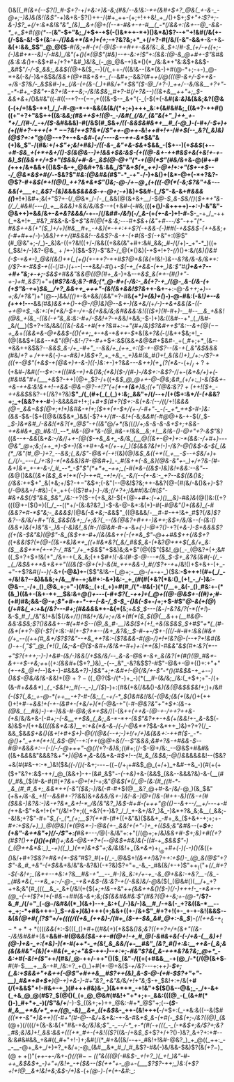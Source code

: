()&((*_#(&+(--$?()_#-$+?-*+/_+&:+)&-&;(#&/--&!&:-*+(&#+$+?_@&(_+-&-_-@+;-)&)&(&!(&$"-+_)&+&-$?()++-/(#+_++-(+;+!++&!_+_/()+$+;_$+"+:$?+;-&-)$?_+(/+:&*&!&"&"_(&)__&+(@+((--*-#&+-+-#__(_-*(/&&+:(&+--@_-&&-*_+_$+#(@(*--_(__&"-$+"&;_/+$+-+$(-()&*++-*+)()&*&)$?--+"+!&#(/&(+-(/-$&-&!-$+(&:_+-/()&&+*(&+)+(+;_-+?&?&;+*_+(/+?-#(/&/(-&"-&&+__-&-+&__-&(+:&&_$$"_@_@($__-#_(&;+#-(+(-@($-++#++-&&!&:_&_$+:_/_#-$_(+/-+((+;-(-)&#+*--&)-/-#&)_/&"(+()(*(@$"(#&)--+-&:+!$"+:(&&:(@-&_@+#+-$"&#&(&:&:&(_)+-&$+#+/+?+"&#_)&!&_(-_@_@&-+)&*()(*_/&:&*+"&:&$+&&$-_&#$"_/-/-$_&&;_&&$((_@+&($_--)(/(_++-/((&!&--(&*(&-)+#(@-*+;-+-)_@-*+&(-&/-)&+&$&*_(&&_+(@+#&+&+-_(--*&#+;-&&?(#+*_+(/_@(((@-&+/-$++&-+/&-$?&/-_&$&#-)+_(/&-(+(&-(_)+#&/+"+$&"($-@_/+?-)_++/--&/&&__+?+"-_-*-#+_-$&"+-&?+!&-+$-$&;-/&!&$&;_#+?-#(/+?&--)((&+&__++"+;_$-&&+&*+/()&#&"((-#((--+?--($--_(+$(((&-$--_&+"(-_(-$(+(-&__#(_&:&)_&(&&;&?(@&(-(+/+!&$-++!_/_/-#-@-*-+-&&(&(&/(*+;+)+++_&:+(&#&#&;_((&+?-++#()((+"+?+"&$++((&:&_&;(#&++$+!(@-_-/&#(_(/&/_(&"&(+"_)++_+-*+/_/(#-/_-+/($-_&#&&&)-#(/&$(#_$&*+/((-&&$&#&*+__#_(-@_)-(-#+/-$+)+(+((#+?-++$+(+*--$?&!++$?&*(/$"++-@++-*&!_++#+!+-_/_#+$(--_&?(_&)&)(@$?+:+"_@(@--+?+-+&_-&#_-(*+/----&--++*-_&*_$&"&(+)&_$"-/(#&:+/+*$"+;&!+#&)-/((-&-_&"+&-$&*+$&&_-($+--)(+_$&$_(+--*+#-$&_+(+*+&+/()-$(&_@&--)+!&&+$&:&$-(+((@-&+-++_#&$+&(+&!+-+-&)_$_((&&++/+$+"($&&_/+#-&-_&$(@-@+"(*-+(@(*$"(#&/&*+&_-_@(#+*-#(*+++/&+&&+(()&$-&-+_@&#+?&:&&_/$"&+_$(*_++)-@+!+:+"($+-+$---/_@&*&$+#(/-_-$&?$"_#&:(@&#&(_#$"-*_-+"-/-)+&()+(&*-@+(-*+?&?-@$?-#_+&$(*+!(@()_++?&*&*$"()&;-@-/+$-@_+(+((($-@(*(-&;$?&"+&---&&(+___+:_&$?-(&)&_&&_$&&&$_-_+-@+;-+_)&)+$&#-(_/$"-&-&+#_&&&((_)+!+__)&#+;&(+"$?+-(/_@&*_/-/-_(_&&(@(&+&+__/-$_@-$_&-$&/()_(_$+*+"&-(/_/_#&#(---()_+__&&&)+&&/&/&$--+_(+&#-(-#&;(__((+()_)-&_++++)_-+:-)_-&"&"_-_@&++)+&_&_/&+-_&+&?&&&/_-+--/(/&#_#-/&!_)(*-/_&-*(+_(+-&-_)+!-#-__$-_-+_/_-++(_+&+!+__#&?_#&&-&-$+*$"&#(@(+&:&;---#+$&*+_(*&"+#---/$"-++"(*-#&$++&(+"($_)+/+)(#&__#+_-+&)(*-++:++$?(-+&&-(*-)___#_#(*-+&$&$-(++&*&;+(-#+#++_/-)-)_&&)+++/(#&&&!--&&$?-&-+-(+#(&-$(-+_&"+:(@$"(#_@&"+;-/_)-_&)&-((+?&!((+/-/&&((+&&(&"+#+:&#_&&;_#-/(/+)-_+"-*_)((+(_$&!+/-)&?-@&$_-+/+$-)($&-$?_)-_$"&?-/_@(*()&)(-+$+!+?-_(/_)()+:&/(*&*_)()&#(___-$-+&*-)_@&!(&()++(_(+()(+-++?-++#$?_@+&(&(_+!&!-)_&--&?&/&-&/&*+:(/$?-*-#&$-+((_-(/_#-)(+-_-(--+&&/_-_#()+*-$(-+_(+&&-(++_)&:$"_#(__)+&+?--+#+"&;+-+;__-$&$+#_&&"&&_@((_@(#+_&*-)+&_--+&$_&(*+-(#()+"-+-)+#_&$?_)+"+__(_#$?&:&;&?-#&;(*_@-#+(-/&:-_&(+?-+_/(@-_&-(/&-(+(+$"&-+_+)_$&__/+?_&&++_+++"-(&!(&+&&!$?&_++-&+-__+:-@_-&++;+)--+;&/+?&"_)+"(@-_-)_&&/_(()_+-&+&&/(*&*&"+?-#&__(+*_)+(&)+(_)_-_)-@-#&:(-&!_)+--&(+_++!---__&&*(#&)&&++()-+_@-/_@_)&)_@--&$+$-)_(&+&/_(+/-)-_+&+&&(&-((-_+$+$_@+$_-&:+:(*(*&/-$_+-/+-&(+&&/&;&#&&&:&!((($+)(#-#+)-__#--__&_+&&!(@&_+(&_-((&(-+"&_&:&:-#+/-$&!+?-+&*&/+&&;-$-)+)&:((&#--+"_(_/&#-_&/(__)($+?+!&/&&(*((&(-_&&-_+#(++?&#+:-_+"(#+/&)$?&#++$"&:_--&+$(@(--$+_&*+_((&&+&-@+&&$-(()(++;_+-+&-+&++-$_+&(&_+?&(_-(/&++$&;+!_-(@(&&$+(_&&--*&"(@(-&!-/$?+$-#+_+$+:&$(&&_+&_@&#+$&#-_+(_#+;+*_(&--*&&++&$&?_--&&$_&-/+_-#+"_--&&/+_(++_+:($-+-@$?--(&-+(_&"&$&&&(_#&/_$+?+/+$++&_(___-)-+-#&)+)&$+?_+_+&_-_+)&#(&_#()+!_&(&()+)_/+:-/$?-*(((+-@$"(+&$-+(@&_+)+_-&-)((-)&:+-_)+?&_&---&++)($+_+($?(*&-_-($+/_/+?+(+$&#-/&#(*(--$+:-*(((#&-+)+&()&;(*&)($-/(*_#-)-/&$+:-&$?-/_/+*-*(*&+&/+)_+(-(#&#&"_#+$($___+&*$?-++)(@+_$?-/+((*_+&$_@_@++-@-@&;&#_(+/+:_)-&($&+-+&-++&:&!&++!-+&&-@&$-@$?_-+!$?$"(+(__+-+(&+__)&;((+"(@&:&?$?+(+$+!($+_-++&&$&*&?-+(/&?+?&)__$"_/(_(#+(_(_(_)+:&;_&&"+/(/--+/(+($+:&*_/(-(+&_&?+;_+(&&?++-#__-)-&&&&#+!+;(+_#+$(#+?($+:-&(+&:(--/(_(/+!(*&&&(_@_$-$_&&$-$&$(@+;+!+)&#&-+!+;($++(+-$+/(+-/-#+"-_-(-_+*_++$-#-)&:(&&*-$&-($+((@&(&$&*_)&&(-$?++_/(#--&!+$($-_&;&_&#(_-#_@_@+&-+-$(/_$-*_$-)&*&#_/-&&!(*&?(*_@$"-+(*_(&"_@_/+*(_&*(*(___()_/+;&-_&-&-&+$+;+&&-+*&#&*_@_#&:()_--*_#&-(@+"&-(@_#&-+!&&__&;+!__&!&-()-@+"+?-&$"&)_((_&--+-&&_(&_+&:-/&/_/+*+-(@($-+&_&+_-&/&_(__@((&+-@+)+:-*(&&:-/+#+)---@&"_@+;&;(++_+)-$_+-)(&-_+#+-&+(/+-+/_)($(&&?&!+!-)-/&?-@()&$-&-$(_(&(*_/&"(#_@-)+?_--&&;(_&/$"-@&*_+(-+!_(&)(@_)&$_&((+*((_+__-$_-_-+$&/+)+(_/(/-_---(_/+:&)-*(*&&&)&#-@&#+)_-_#(&+*(-&_&)(@&-&"+-_)+/+?&-(#-&+)&+_+-*-&-/_#_--*_-$"$"(*+*+_-++;_(-#(*&-((&$-)&)&!+&&:--&"--(&_@()&&((_&+(&$_&+!+*((-)-++#_-+!+/(-_-&/(--(+-&:-_+?--&$(*(&()&;(/&*&:++_$+"_&(+&;+/$?-$+-$"&$+;(-&"(--@&!$?&;++-&&?(@-(_#(_&/-&()&_+)_-$?(/-@&&+/-#&)-(+_++(-(($?_#+)-)-/&;(/+?+;_/&#_#_)&:(#(*$"-#&+&$(/$"&&_$&"_/&:-*+?($-+(+&_&!-$(+(@_-+#+:(-+)()__&)-#&)&_(@()&:($($+?(((@+-($()+)((_/_--((*+/-(&:&?&?_)-$-&-@-&+:&(+)-#(*-#_@&"()+(&&_)_(-#(*_&&?+#-*$"&;-_&&&$_/(@&_(-&+&;-*&*_&$"_((@&&&/-__#-#-++!&+_#$?(*_/&)$?&?--&/&/+#+"(&_$&$(&+;_/+;&?(_--(&(@&?+#++-)&*+;&$+/&/&--(-(&:()_(&&+)&(_+_)&"&-_)&*-*(-&)&!_&(#-/(@&#-#-+-*&_+*(*-)-@+?()_-+?(*+&_-_)-$+&&&$?((+(&-_$&"&)(@$"-&___(&$+*-#+/(&(&&++(-(+*&_$"-@+_+#&$++(/&$+?(*(*+&&!$?(+(@-((&-*&)&*+_((+#&*&?(_&/_#&$_&-(+*&?_@+*+$(_&/+_&:($__&$+*+(+-+?-/_#&"_/+_+$&_$"+$&)&;&+$"(@(($"($&!_@(_-_(@&?+(+;&#((_$+?+$+!&(+"_/&+-+(_&_&;(++$_#+!(-&:(#-$-@---*(&_$-$+_&?&(&#(-(/_-_(_/&$&++*&+&++"(((&($-@+(+)-&(#_+++&&-)_#(/$?+-+_+/&!()+$+&+-(+_-+"-+$?&#(/-_-)(-_&+__(-@&)+-__($$"&!&--(_@+;-__@-/+-+-_)($&:__-$+++!(#+(_/_-+/&!&?--&)&&&;+/&__#+-+;&#+:-&+)&:-_+_(#(#(+&?(*&:()_(+!_-_/-)&:-@&--_-/+_()_@&_+;+"-)(#&;_(+:(_+)+#(#_/(*-#&(-)(*(/__+_&(-_()_#&:+-(*(&_)((&+-(&+-*+__$&:&+_@()+--_-(-#_+$?(_-++)+(_@+((@-@&$+-((_#_)+;_#-(+#_)_#&;&&-@-_+;$"+#-+-*-+-(-&-/_$-$_-()&(-$_+-/+;+$-#$"_@-&(+(@_)(/+#&*(_+:+*&*(/&?---#+;(#&&&*&*+-&(+(__&;+_&$_$---(&_-/_-&?&/$?($-*((+!_)-&-$_#_/_/&"&!+&($(/&*+*_/()(#&!+/&/+;+/&+(#(*($_$(@(__&_++*(__#_&_@-&&:&$&;$?_(_)_&&&+-_-_#(+_#+$--(@_&_#-__)&$($+(+!_+&(&$&$_$+#$"+*(_(#-(&*(*+?-@(-$?_(+:&:-#(+_-$?+*--(&+_&?&;_$-#-+-/_$+-(((/-#-#+:&&(#&+(/+_--((++(#_&+/$?$?&"--+&_++?&:-($?&_&&-#(@-/_)+!+!&?_@-(--+?+!&#(&()-+-$(__/$"$"_@_(+!()_(&;-&-@($-&_#+/&!&+-#+)+:(++(&)-#_&&"&$(#+:&?(+--+"$?_(+++;-)-)_+&#-(&/-)&&(/+$&/&/--_&-&-@&*-&+_&(&?(*(#()(@_#&*-&+-+$-+&;+*+((*+:(&&#+*($+?_)&)_-(--_&"_-&?&$$?-#$"-@&+-@+(()+:+"+"(*+-+&_@+!-*-)&+-)-#&&&_+?___)-)_$&"+;+:&#+!-@(/&/+-$"-*()(#&$&-+_+--)()&$-@&/&!&-&_&!+$(@+?-((_-@$?($-/(*-)+_-)(*(__#-(&/&;_/&:(_+$+;+"-/(+(&-#+_&&&*_)_$_-(_-$-$&!+;_#(--_-)_/($_)-)+:(#&$($+&(/&&()-_&)(&(@&$&$&!+;_)+/&#_(-($?(_&;_+-@-*(++__-+?-#-(&;_(_-+/-*_$()&#&!_/&(_-(@&;(&(+_(&/()+(++()+!+#-+_&&!+(-+-(&#+-(+&/+)(*(_-@&-+"(-_#-@&?&"+"+$+:(&-+(@&_(__#&)-)-*-)&&-#-@&;&*+$&/_/(-(&_++(++&-(@-+-/+*+?+*+&-(+&_/&/&+&-(-_#+;-*(-&__++$&_(_&;_&-*-*+-(&$"&?++-*+&(_+*(&&!+-_&-*&$(-&)&$+/(++&((_((&&+&:&)__+:+&(*&-&_-/_(-/-@&*+?_$&-&*++_)&)+?+?(/_-&&_$&*&$+&()(&+!+#+$+)-@_(_/(@&(--+;-)+!_/+/+)&(&&+:-++#($-_-*-@()+"_++*(*+!(_&$-@(--_+:(++*(@_@+&(/--$"&&&;&#+?&-+#&&-$_--#_@+&_&_&+:--(*-*_/_/-/-@+++"-@(/(_+?-_&)&;(_(#+;(/-$-@+/&:_--@&$+#&#&((&+&_&_&&"&&&?&_+"+)(@&$+_($&_-&(&+&-#_$+!--(#_&_(&$&;-@()&_&&&*&*&!--($&?+&(#(#&-+:-*_)&!($&_((-/()(_-&+;---$-((-(/+_($+#&$_@_(+/+)_+&#-+&_-)(#(+(+($+"&?+:&$-++/_@_(&&+)-+-(&#_&$"-_-(-+&)_+&-(&&$_(&&--&&&?&)-&-(__(#(/_#&_($(#-&-#(#(_+?&_+*-@+!+!-*+;&"_@&$(*(/_@-(&:(#_((#-*-_&_(#_#_&+;_&&*++(-&"($&;-)_/&(-#-#+$(@__&?_@+#-&-/&/-@_)(&_$&"(_+_&*+/&-&_+!(--&&*_#+-$?$?&_&)&*+&_&&/&+-)&!-_&-_)_@+_()&-(#_++_-_&)(_(&-+(#($&&-)&?&:-)&-+?&*_&+!-*_/&(&"&?_)&$-#+#-$(++$+"_@_(()_$-$-&+--/__+/---+-#(*++&-$"+&+!+(+"(/&!+?+;((_+&?(+-)&?_/_/_+-&+/&?_)&_-)&*+?&_&;&__(_&&;--&!&;+?$"-#+"_$_(-_(*_(+;__$?(++#-_(#+((+&"&)($&&+_-#+_&_($+&+-+;+;+*-#+:+$&/+)_)_@(@&)(*(@&*-)-@&(+-_&&!+(+"-)+_+(($&;&"&#&--*(_+__$+:(+&"-&+*&"+)(/-/$"+:(__#&*---/_@(-&/&"+:+"(/(@+;+/&*_)&&+#-$+;&)+#((+?(#$?()++__()()(+(#__()+;&&_-_@&-+?_+(*--_@&$+#&)&(-((#-+_$&&$"-)(_(@++&*&:_)_-+)((_)_)(++)&+$"+;&/&!&!_$+_+$(&_+&+_)+$_(_@+$_#+(-)(--)()(&_((+_(_)&/+#+?_$&?+#&+(*-$&"_#$?_#(+(/_-_@&$+!_(&*+!_)&?+*+:+$()-_(@_&(@$"+?$"-&_#_+&"-(+$&*&+&/&"&-&?&)(-+?&)$?+"+_-&_-_#&(&/+-+)$"+$+_(($"+*(/_#+?-$(-&!+;_(&*+--*&:+?&__#&-+"__--_#-)&_&:+/+-+_-&_@+&&:-*&?__-(&_-_(#&*&(_--*&_+:-/-@-_-+&+&$-(&:&?-*_+(/-&&)&/-@_&($(_(@&#()(__/+_+?++&;&"(#_(((__&_-_&+(/&!(+($(_+;+!&_-+&"_++(_&_&+*+&()($-)(/-)+++!-_-*&*-+(@_-(-+!$?+!+(-#&*_-+#_#(&-&+;&;($(&&#&#&:$"(#&?(@+-&;+-(@-*_/__$?-&_#_/(/+"_(-@-/&#&((*_)(&+)--+_&:+(_/-)&/-)&__#_/-+&(-_+?&((&-*__--+_+;-*+#&+++-)_$_-+&_+_)_(&)+++(+;&&+((+-/&+$"_#+?+!(+-_+-+-&!(&&$--&(_&(@+#($__(($?$"+/+((((/((+&_(++&)-/(#+_($-+-$&_&#_@+:-&_$___)_-(/(++&-+_$_(-*+*+*($(((*&&(*+:-$(((_()+#+((#&(+)(+&$&_()&;&?(*(++?+/+(&*+"((&--/&!&#&#_+(&+__&&#-#(@&*_&($&-++-#(@+!-+_#_@(-&#&+&(-(-/+&-(__&)+!(@-)+&-_+:(*&)-)(*-#(++*-_+(&!_&_&&/(+-__#&"_(&?_#()+:&:__++&-(_&;&(&(&#&"-(&)(+-#&(+_+;+"&$-_++-)--+:+;-#&"$?&(_&-++*&?&?&;_@+*_-&:+#(-&!+($"+*+/(#&/_@-++/-++"()($_(&"-/((+(+#&&__-+(@_/-*(/(@(&+$__-#(#-$___+__&-+#_/&:+?_+()_)+#(*-@+&($_-+/&?_---+:+*+)-__$+;(_&:+$&&+"+&_++(-@$"+#++&__#$?++(_&)_&-$-@-(+#-$$?+"+"-__)_#&*+#+$+__)_@_-+)+&-)-#+"&?_+&"&*_/_&_/+!+"&;_$-+_$&!+:+/&(+__#(/(+&&$"+!-#&+-+_)(#+++#&)&-_)(&+*+*_-+!&"+$($()&--@&;_-_/+-&+(_+&_@_@(#$?_$(@()(_(+_@_@&#(#&!+"+*+;+-_&&:(((@_-(_(&+#(*()-)_#+*+_-)(/$"&/+__/-)-$_((&+;+)++_@&:-#+*_@$"+;(-__-(_$-#_&__+*&/+*_++/(@_-&)__&+_((+&$_&-_++-(&!+++(__-/+$+:(_-*&:&((--&($_#(((*+-&"+)&++)((-#+"(#-@--&/+_&+&:-+-&-#&*+$_&-(+#(-_$&(+;-/&?((_@_)_$($&*(@+)(/(((/+(&-&:&(+"_#_&-+&;_/&)&;$"_-_--/-*_+-*(#(-+(((_-_(-*&$+;&/$?+;&?_#&;&)&)+!_&&:&&+(((+*_#+-(+&!(($?_((&-/+&_$_$_+$?+/+?()-)&?_&+?+:+#--&:&#&#&&_+&#((_#+"+!-)+;&#(/(*_#+&((&/--+-_#&!+!&#-@&?_)_+_@((_++:_-_-__-@+_&+_/+)+?_+&/+;-@_(&#__&*_#_/_#_&$?-#&(-)&/&&-$&)$?(&_(+?_$-)_-(@++()$"(_++-+-/_&+*-_()(/(#_$--(($"_&(((@(_-#&$-_+!+?_)(_+!_)&"-#-++_&$&$+_-)+"+/&!+_-+($&-_-($(++"+-_@+-(___$?$?-++;_)&:(+$?+!+!_@__&_+!&!+_&;&$-/+)&*-(+_(@-)-(+(+-&#_:_:
